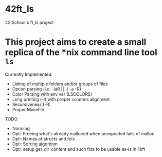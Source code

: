 # 42ft_ls
42 School's ft_ls project

# This project aims to create a small replica of the \*nix command line tool `ls`

Currently Implemented:

- Listing of multiple folders and/or groups of files
- Option parsing (i.e: -laR || -l -a -R)
- Color Parsing with env var (LSCOLORS)
- Long printing (-l) with proper columns alignment
- Recursiveness (-R)
- Proper Makefile

TODO:

- Norming
- Opti: Freeing what's already malloced when unexpected fails of malloc
- Opti: Names of structs and fcts
- Opti: Sorting algorithm
- Opti: setup get_dir_content and such fcts to be usable as-is in libft
